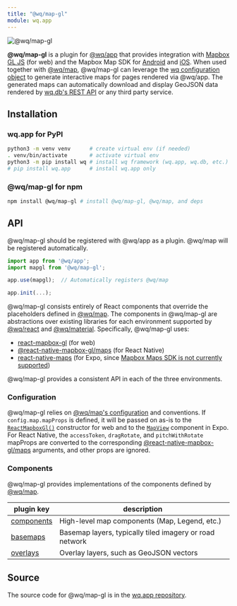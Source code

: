 ```yaml
---
title: "@wq/map-gl"
module: wq.app
---
```


![@wq/map-gl](https://wq.io/images/@wq/map-gl.svg)

**@wq/map-gl** is a plugin for [@wq/app] that provides integration with [Mapbox GL JS] (for web) and the Mapbox Map SDK for [Android][mapbox-android] and [iOS][mapbox-ios].   When used together with [@wq/map], @wq/map-gl can leverage the [wq configuration object][config] to generate interactive maps for pages rendered via @wq/app.  The generated maps can automatically download and display GeoJSON data rendered by [wq.db's REST API][wq.db] or any third party service.

## Installation

### wq.app for PyPI

```bash
python3 -m venv venv      # create virtual env (if needed)
. venv/bin/activate       # activate virtual env
python3 -m pip install wq # install wq framework (wq.app, wq.db, etc.)
# pip install wq.app      # install wq.app only
```

### @wq/map-gl for npm

```bash
npm install @wq/map-gl # install @wq/map-gl, @wq/map, and deps
```

## API

@wq/map-gl should be registered with @wq/app as a plugin.  @wq/map will be registered automatically.

```javascript
import app from '@wq/app';
import mapgl from '@wq/map-gl';

app.use(mapgl);  // Automatically registers @wq/map

app.init(...);
```

@wq/map-gl consists entirely of React components that override the placeholders defined in [@wq/map].  The components in @wq/map-gl are abstractions over existing libraries for each environment supported by [@wq/react] and [@wq/material].  Specifically, @wq/map-gl uses:
 * [react-mapbox-gl] (for web)
 * [@react-native-mapbox-gl/maps] (for React Native)
 * [react-native-maps] (for Expo, since [Mapbox Maps SDK is not currently supported][expo-mapbox])

@wq/map-gl provides a consistent API in each of the three environments.

### Configuration

@wq/map-gl relies on [@wq/map's configuration][@wq/map] and conventions.  If `config.map.mapProps` is defined, it will be passed on as-is to the [`ReactMapboxGl()`][react-mapbox-gl] constructor for web and to the [`MapView`][react-native-maps] component in Expo.  For React Native, the `accessToken`, `dragRotate`, and `pitchWithRotate` mapProps are converted to the corresponding [@react-native-mapbox-gl/maps] arguments, and other props are ignored.

### Components

@wq/map-gl provides implementations of the components defined by [@wq/map].

plugin key | description
--|--
[components] | High-level map components (Map, Legend, etc.)
[basemaps] | Basemap layers, typically tiled imagery or road network
[overlays] | Overlay layers, such as GeoJSON vectors

## Source

The source code for @wq/map-gl is in the [wq.app repository][source].

[source]: https://github.com/wq/wq.app/tree/main/packages/map-gl

[@wq/app]: ./app.md
[@wq/map]: ./map.md
[@wq/react]: ./react.md
[@wq/material]: ./material.md

[components]: ../components/index.md
[basemaps]: ../basemaps/index.md
[overlays]: ../overlays/index.md

[Mapbox GL JS]: https://docs.mapbox.com/mapbox-gl-js/
[mapbox-android]: https://docs.mapbox.com/android/maps/overview/
[mapbox-ios]: https://docs.mapbox.com/ios-sdk/maps/overview/
[react-mapbox-gl]: http://alex3165.github.io/react-mapbox-gl/
[@react-native-mapbox-gl/maps]: https://github.com/react-native-mapbox-gl/maps
[react-native-maps]: https://github.com/react-native-community/react-native-maps
[expo-mapbox]: https://expo.canny.io/feature-requests/p/add-mapbox-gl-support

[wq.db]: ../wq.db/index.md
[config]: ../config.md
